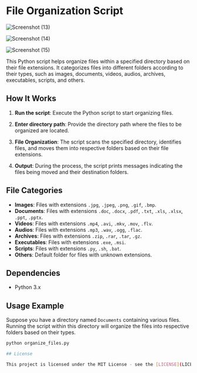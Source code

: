 # File Organization Script
![Screenshot (13)](https://github.com/NIGASH333/CodeAlpha/assets/113447646/f04ca057-43dd-4dc0-ab99-6d964b9d855d)


![Screenshot (14)](https://github.com/NIGASH333/CodeAlpha/assets/113447646/e1b4ce55-a1f8-4065-aac5-4ce3103823fc)


![Screenshot (15)](https://github.com/NIGASH333/CodeAlpha/assets/113447646/b26f6162-4ec1-4c3d-905c-abba1ae4b1f1)


This Python script helps organize files within a specified directory based on their file extensions. It categorizes files into different folders according to their types, such as images, documents, videos, audios, archives, executables, scripts, and others.

## How It Works

1. **Run the script**: Execute the Python script to start organizing files.

2. **Enter directory path**: Provide the directory path where the files to be organized are located.

3. **File Organization**: The script scans the specified directory, identifies files, and moves them into respective folders based on their file extensions.

4. **Output**: During the process, the script prints messages indicating the files being moved and their destination folders.

## File Categories

- **Images**: Files with extensions `.jpg`, `.jpeg`, `.png`, `.gif`, `.bmp`.
- **Documents**: Files with extensions `.doc`, `.docx`, `.pdf`, `.txt`, `.xls`, `.xlsx`, `.ppt`, `.pptx`.
- **Videos**: Files with extensions `.mp4`, `.avi`, `.mkv`, `.mov`, `.flv`.
- **Audios**: Files with extensions `.mp3`, `.wav`, `.ogg`, `.flac`.
- **Archives**: Files with extensions `.zip`, `.rar`, `.tar`, `.gz`.
- **Executables**: Files with extensions `.exe`, `.msi`.
- **Scripts**: Files with extensions `.py`, `.sh`, `.bat`.
- **Others**: Default folder for files with unknown extensions.

## Dependencies

- Python 3.x

## Usage Example

Suppose you have a directory named `Documents` containing various files. Running the script within this directory will organize the files into respective folders based on their types.

```bash
python organize_files.py

## License

This project is licensed under the MIT License - see the [LICENSE](LICENSE) file for details.